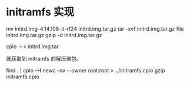 # initramfs 实现


mv initrd.img-4.14.108-ti-r124 initrd.img.tar.gz
tar -xvf initrd.img.tar.gz
file initrd.img.tar.gz
gzip -d initrd.img.tar.gz

cpio -i < initrd.img.tar

就获取到 initramfs 的解压缩包。


find . | cpio -H newc -ov --owner root:root > ../initramfs.cpio
gzip initramfs.cpio
